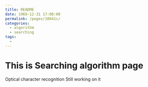 ```yaml
---
title: README
date: 1969-12-31 17:00:00
permalink: /pages/10641c/
categories:
  - algorithm
  - searching
tags:
  - 
---
```

# This is Searching algorithm page

Optical character recognition
Still working on it 
